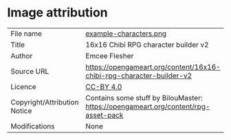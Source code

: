 # Image attribution

| | |
| --- | --- |
| File name                    | [example-characters.png](example-characters.png) |
| Title                        | 16x16 Chibi RPG character builder v2 |
| Author                       | Emcee Flesher |
| Source URL                   | https://opengameart.org/content/16x16-chibi-rpg-character-builder-v2 |
| Licence                      | [CC-BY 4.0](https://creativecommons.org/licenses/by/4.0/) |
| Copyright/Attribution Notice | Contains some stuff by BilouMaster: https://opengameart.org/content/rpg-asset-pack |
| Modifications                | None |
